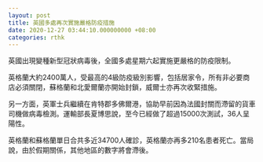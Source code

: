 ```yaml
---
layout: post
title: 英國多處再次實施嚴格防疫措施
date: 2020-12-27 03:44:10.000000000 +08:00
categories: rthk
---
```


英國出現變種新型冠狀病毒後，全國多處星期六起實施更嚴格的防疫限制。

英格蘭大約2400萬人，受最高的4級防疫級別影響，包括居家令，所有非必要商店必須關閉，蘇格蘭和北愛爾蘭亦開始封鎖，威爾士亦再次收緊措施。

另一方面，英軍士兵繼續在肯特郡多佛爾港，協助早前因為法國封關而滯留的貨車司機做病毒檢測。運輸部長夏博思說，至今已經做了超過15000次測試，36人呈陽性。

英格蘭和蘇格蘭單日合共多近34700人確診，英格蘭亦再多210名患者死亡。當局說，由於假期關係，其他地區的數字將會滯後。
